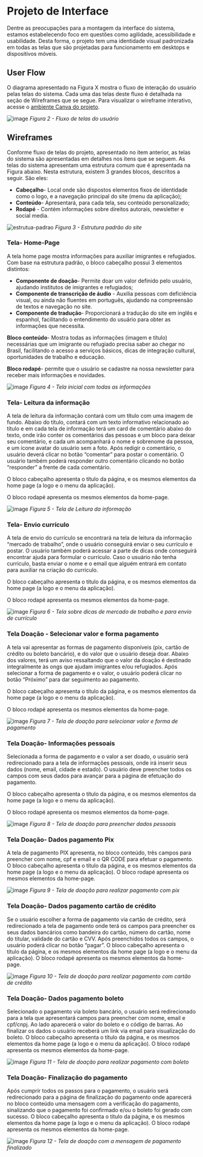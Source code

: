 
# Projeto de Interface

Dentre as preocupações para a montagem da interface do sistema, estamos estabelecendo foco em questões como agilidade, acessibilidade e usabilidade. Desta forma, o projeto tem uma identidade visual padronizada em todas as telas que são projetadas para funcionamento em desktops e dispositivos móveis.


## User Flow
O diagrama apresentado na Figura X mostra o fluxo de interação do usuário pelas telas do sistema. Cada uma das telas deste fluxo é detalhada na seção de Wireframes que se segue. Para visualizar o wireframe interativo, acesse o [ambiente Canva do projeto](https://www.canva.com/design/DAFfUhRQzJM/slz_UaO9ao0CTZFsXiB_Bg/edit?analyticsCorrelationId=982b0837-b935-4070-9337-4f9de4c075ed).

![image](https://user-images.githubusercontent.com/93337008/233128411-b3516e53-1816-4dcc-b16a-acfc6b8f1833.png)
*Figura 2 - Fluxo de telas do usuário*


## Wireframes
Conforme fluxo de telas do projeto, apresentado no item anterior, as telas do sistema são apresentadas em detalhes nos itens que se seguem. As telas do sistema apresentam uma estrutura comum que é apresentada na Figura abaixo. Nesta estrutura, existem 3 grandes blocos, descritos a seguir. São eles:

- **Cabeçalho**- Local onde são dispostos elementos fixos de identidade como o logo, e a navegação principal do site (menu da aplicação); 
- **Conteúdo**-  Apresentará, para cada tela, seu conteúdo personalizado;
- **Rodapé** -  Contém informações sobre direitos autorais, newsletter e social media.

![estrutua-padrao](https://user-images.githubusercontent.com/93337008/232315869-01305876-2750-4d61-9b16-63a0b154256b.PNG)
*Figura 3 - Estrutura padrão do site*

### Tela- Home-Page
A tela home page mostra informações para auxiliar imigrantes e refugiados.
Com base na estrutura padrão, o bloco cabeçalho possui 3 elementos distintos:
- **Componente de doação**- Permite doar um valor definido pelo usuário, ajudando institutos de imigrantes e refugiados;
- **Componente de transcrição de áudio** - Auxilia pessoas com deficiência visual, ou ainda não fluentes em português, ajudando na compreensão de textos e navegação no site.
- **Componente de tradução**- Proporcionará a tradução do site em inglês e espanhol, facilitando o entendimento do usuário para obter as informações que necessita.

**Bloco conteúdo**- Mostra todas as informações (imagem e título) necessárias que um imigrante ou refugiado precisa saber ao chegar no Brasil, facilitando o acesso a serviços básicos, dicas de integração cultural, oportunidades de trabalho e educação.

**Bloco rodapé**- permite que o usuário se cadastre na nossa newsletter para receber mais informações e novidades.

![image](https://user-images.githubusercontent.com/93337008/232316113-1e9db7f4-17ef-4202-ac0c-9b87dbc94639.png)
*Figura 4 - Tela inicial com todas as informações*


### Tela- Leitura da informação
A tela de leitura da informação contará com um título com uma imagem de fundo. 
Abaixo do título, contará com um texto informativo relacionado ao título e em cada tela de informação terá um card de comentário abaixo do texto, onde irão conter os comentários das pessoas e um bloco para deixar seu comentário, e cada um acompanhará o nome e sobrenome da pessoa, e  um ícone avatar do usuário sem a foto. Após redigir o comentário, o usuário deverá clicar no botão “comentar” para postar o comentário. O usuário também poderá responder outro comentário clicando no botão “responder” a frente de cada comentário.

O bloco cabeçalho apresenta o título da página, e os mesmos elementos da home page (a logo e o menu da aplicação).

O bloco rodapé apresenta os mesmos elementos da home-page.

![image](https://user-images.githubusercontent.com/93337008/232530638-a7a08afc-4bb7-4cc1-970c-b353c5f5040b.png)
*Figura 5 - Tela de Leitura da informação*

### Tela- Envio currículo
A tela de envio do currículo se encontrará na tela de leitura da informação “mercado de trabalho”, onde o usuário conseguirá enviar o seu currículo e postar. O usuário também poderá acessar a parte de dicas onde conseguirá encontrar ajuda para formular o currículo. Caso o usuário não tenha curriculo, basta enviar o nome e o email que alguém entrará em contato para auxiliar na criação do currículo.

O bloco cabeçalho apresenta o título da página, e os mesmos elementos da home page (a logo e o menu da aplicação). 

O bloco rodapé apresenta os mesmos elementos da home-page.

![image](https://user-images.githubusercontent.com/93337008/232571825-c12871e3-becc-46c1-9057-7fe721900e32.png)
*Figura 6 - Tela sobre dicas de mercado de trabalho e para envio de currículo*

### Tela Doação - Selecionar valor e forma pagamento
A tela vai apresentar as formas de pagamento disponíveis (pix, cartão de crédito ou boleto bancário), e do valor que o usuário deseja doar.
Abaixo dos valores, terá um aviso ressaltando que o valor da doação é destinado integralmente às ongs que ajudam imigrantes e/ou refugiados.
Após selecionar a forma de pagamento e o valor, o usuário poderá clicar no botão “Próximo” para dar seguimento ao pagamento.

O bloco cabeçalho apresenta o título da página, e os mesmos elementos da home page (a logo e o menu da aplicação). 

O bloco rodapé apresenta os mesmos elementos da home-page.

![image](https://user-images.githubusercontent.com/93337008/232597269-29221400-4197-4888-9584-fe62663cde9f.png)
*Figura 7 - Tela de doação para selecionar valor e forma de pagamento*

### Tela Doação- Informações pessoais
Selecionada a forma de pagamento e o valor a ser doado, o usuário será redirecionado para a tela de informações pessoais, onde irá inserir seus dados (nome, email, cidade e estado). O usuário deve preencher todos os campos com seus dados para avançar para a página de efetuação do pagamento.

O bloco cabeçalho apresenta o título da página, e os mesmos elementos da home page (a logo e o menu da aplicação). 

O bloco rodapé apresenta os mesmos elementos da home-page.

![image](https://user-images.githubusercontent.com/93337008/232890016-0aefb4e7-a73d-4a3f-a6c2-0e8f72be3a5e.png)
*Figura 8 - Tela de doação para preencher dados pessoais*

### Tela Doação- Dados pagamento Pix
A tela de pagamento PIX apresenta, no bloco conteúdo, três campos para preencher com nome, cpf e email e o QR CODE para efetuar o pagamento.
O bloco cabeçalho apresenta o título da página, e os mesmos elementos da home page (a logo e o menu da aplicação). 
O bloco rodapé apresenta os mesmos elementos da home-page.

![image](https://user-images.githubusercontent.com/93337008/232935588-0c9dbfa4-c07a-4669-a7a8-405aca4e8f8a.png)
*Figura 9 - Tela de doação para realizar pagamento com pix*

### Tela Doação- Dados pagamento cartão de crédito
Se o usuário escolher a forma de pagamento via cartão de crédito, será redirecionado a tela de pagamento onde terá os campos para preencher os seus dados bancários como bandeira do cartão, número do cartão, nome do titular, validade do cartão e CVV. Após preenchidos todos os campos, o usuário poderá clicar no botão “pagar”.
O bloco cabeçalho apresenta o título da página, e os mesmos elementos da home page (a logo e o menu da aplicação). 
O bloco rodapé apresenta os mesmos elementos da home-page.

![image](https://user-images.githubusercontent.com/93337008/232533240-98a7a3f3-5dc0-450b-ab59-72a3543b9e66.png)
*Figura 10 - Tela de doação para realizar pagamento com cartão de crédito*

### Tela Doação- Dados pagamento boleto
Selecionado o pagamento via boleto bancário, o usuário será redirecionado para a tela que apresentará campos para preencher com nome, email e cpf/cnpj. Ao lado aparecerá o valor do boleto e o código de barras. Ao finalizar os dados o usuário receberá um link via email para visualização do boleto.
O bloco cabeçalho apresenta o título da página, e os mesmos elementos da home page (a logo e o menu da aplicação). 
O bloco rodapé apresenta os mesmos elementos da home-page.

![image](https://user-images.githubusercontent.com/93337008/232935527-53783552-8b8f-4d64-afd3-39ab2f15b6d3.png)
*Figura 11 - Tela de doação para realizar pagamento com boleto*


### Tela Doação- Finalização do pagamento
Após cumprir todos os passos para o pagamento, o usuário será redirecionado para a página de finalização do pagamento onde aparecerá no bloco conteúdo uma mensagem com a verificação do pagamento, sinalizando que o pagamento foi confirmado e/ou o boleto foi gerado com sucesso.
O bloco cabeçalho apresenta o título da página, e os mesmos elementos da home page (a logo e o menu da aplicação). 
O bloco rodapé apresenta os mesmos elementos da home-page.

![image](https://user-images.githubusercontent.com/93337008/232534155-0614762f-7237-41e9-99be-486ee12f67b6.png)
*Figura 12 - Tela de doação com a mensagem de pagamento finalizado*





